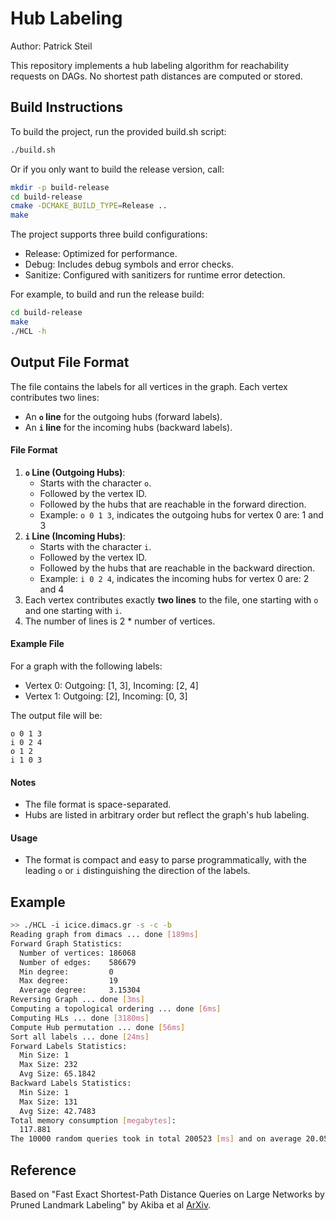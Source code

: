 # Hub Labeling
Author: Patrick Steil

This repository implements a hub labeling algorithm for reachability requests on DAGs. No shortest path distances are computed or stored.

## Build Instructions
To build the project, run the provided build.sh script:

```bash
./build.sh
```

Or if you only want to build the release version, call:

```bash
mkdir -p build-release 
cd build-release
cmake -DCMAKE_BUILD_TYPE=Release ..
make
```

The project supports three build configurations:

- Release: Optimized for performance.
- Debug: Includes debug symbols and error checks.
- Sanitize: Configured with sanitizers for runtime error detection.

For example, to build and run the release build:
```bash
cd build-release
make
./HCL -h
```

## Output File Format
The file contains the labels for all vertices in the graph. Each vertex contributes two lines:
-   An **`o` line** for the outgoing hubs (forward labels).
-   An **`i` line** for the incoming hubs (backward labels).

#### File Format
1.  **`o` Line (Outgoing Hubs)**:
    -   Starts with the character `o`.
    -   Followed by the vertex ID.
    -   Followed by the hubs that are reachable in the forward direction.
    -   Example: `o 0 1 3`, indicates the outgoing hubs for vertex 0 are: 1 and 3
2.  **`i` Line (Incoming Hubs)**:
    -   Starts with the character `i`.
    -   Followed by the vertex ID.
    -   Followed by the hubs that are reachable in the backward direction.
    -   Example: `i 0 2 4`, indicates the incoming hubs for vertex 0 are: 2 and 4
3.  Each vertex contributes exactly **two lines** to the file, one starting with `o` and one starting with `i`.
4. The number of lines is 2 * number of vertices.

#### Example File
For a graph with the following labels:
-   Vertex 0: Outgoing: [1, 3], Incoming: [2, 4]
-   Vertex 1: Outgoing: [2], Incoming: [0, 3]

The output file will be:
```
o 0 1 3
i 0 2 4
o 1 2
i 1 0 3
```

#### **Notes**
-   The file format is space-separated.
-   Hubs are listed in arbitrary order but reflect the graph's hub labeling.

#### **Usage**
-   The format is compact and easy to parse programmatically, with the leading `o` or `i` distinguishing the direction of the labels.

## Example

```bash
>> ./HCL -i icice.dimacs.gr -s -c -b
Reading graph from dimacs ... done [189ms]
Forward Graph Statistics:
  Number of vertices: 186068
  Number of edges:    586679
  Min degree:         0
  Max degree:         19
  Average degree:     3.15304
Reversing Graph ... done [3ms]
Computing a topological ordering ... done [6ms]
Computing HLs ... done [3180ms]
Compute Hub permutation ... done [56ms]
Sort all labels ... done [24ms]
Forward Labels Statistics:
  Min Size: 1
  Max Size: 232
  Avg Size: 65.1842
Backward Labels Statistics:
  Min Size: 1
  Max Size: 131
  Avg Size: 42.7483
Total memory consumption [megabytes]:
  117.881
The 10000 random queries took in total 200523 [ms] and on average 20.0523 [ns]!
```

## Reference

Based on "Fast Exact Shortest-Path Distance Queries on Large Networks by Pruned Landmark Labeling" by Akiba et al [ArXiv](https://arxiv.org/pdf/1304.4661).
